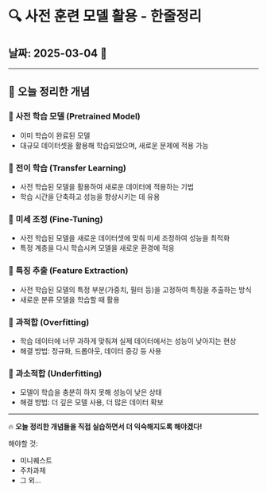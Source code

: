 # 🔍 사전 훈련 모델 활용 - 한줄정리

## 날짜: 2025-03-04 📅  

---

## **📌 오늘 정리한 개념**  

### 🔹 **사전 학습 모델 (Pretrained Model)**  
- 이미 학습이 완료된 모델  
- 대규모 데이터셋을 활용해 학습되었으며, 새로운 문제에 적용 가능  

### 🔹 **전이 학습 (Transfer Learning)**  
- 사전 학습된 모델을 활용하여 새로운 데이터에 적용하는 기법  
- 학습 시간을 단축하고 성능을 향상시키는 데 유용  

### 🔹 **미세 조정 (Fine-Tuning)**  
- 사전 학습된 모델을 새로운 데이터셋에 맞춰 미세 조정하여 성능을 최적화  
- 특정 계층을 다시 학습시켜 모델을 새로운 환경에 적응  

### 🔹 **특징 추출 (Feature Extraction)**  
- 사전 학습된 모델의 특정 부분(가중치, 필터 등)을 고정하여 특징을 추출하는 방식  
- 새로운 분류 모델을 학습할 때 활용  

### 🔹 **과적합 (Overfitting)**  
- 학습 데이터에 너무 과하게 맞춰져 실제 데이터에서는 성능이 낮아지는 현상  
- 해결 방법: 정규화, 드롭아웃, 데이터 증강 등 사용  

### 🔹 **과소적합 (Underfitting)**  
- 모델이 학습을 충분히 하지 못해 성능이 낮은 상태  
- 해결 방법: 더 깊은 모델 사용, 더 많은 데이터 확보  

---

🔥 **오늘 정리한 개념들을 직접 실습하면서 더 익숙해지도록 해야겠다!**

해야할 것:
- 미니퀘스트
- 주차과제
- 그 외...
